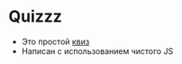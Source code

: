 # Quizzz

- Это простой [квиз](https://iuliannak.github.io/quizzz/)
- Написан с использованием чистого JS



